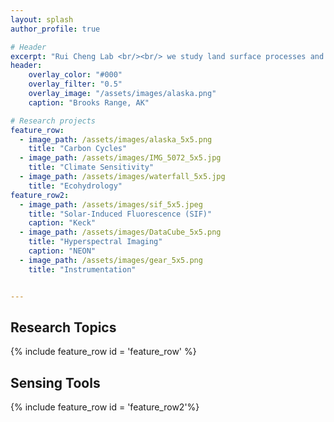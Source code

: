 ```yaml
--- 
layout: splash
author_profile: true

# Header
excerpt: "Rui Cheng Lab <br/><br/> we study land surface processes and their feedbacks with climate using state-of-the-art remote sensing techniques, which motivates us building advanced environmental sensors."
header:
    overlay_color: "#000"
    overlay_filter: "0.5"
    overlay_image: "/assets/images/alaska.png" 
    caption: "Brooks Range, AK"

# Research projects
feature_row:
  - image_path: /assets/images/alaska_5x5.png
    title: "Carbon Cycles"  
  - image_path: /assets/images/IMG_5072_5x5.jpg
    title: "Climate Sensitivity"
  - image_path: /assets/images/waterfall_5x5.jpg
    title: "Ecohydrology"
feature_row2:
  - image_path: /assets/images/sif_5x5.jpeg
    title: "Solar-Induced Fluorescence (SIF)"  
    caption: "Keck"
  - image_path: /assets/images/DataCube_5x5.png
    title: "Hyperspectral Imaging" 
    caption: "NEON"
  - image_path: /assets/images/gear_5x5.png
    title: "Instrumentation"


---
```

## Research Topics
{% include feature_row id = 'feature_row' %}

## Sensing Tools
{% include feature_row id = 'feature_row2'%}